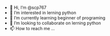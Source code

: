 - 👋 Hi, I’m @scp767
- 👀 I’m interested in lerning python
- 🌱 I’m currently learning beginner of programing 
- 💞️ I’m looking to collaborate on lerning python
- 📫 How to reach me ...

<!---
scp767/scp767 is a ✨ special ✨ repository because its `README.md` (this file) appears on your GitHub profile.
You can click the Preview link to take a look at your changes.
--->
